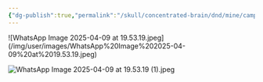 ```yaml
---
{"dg-publish":true,"permalink":"/skull/concentrated-brain/dnd/mine/campaigns/starfall/events/weekday/0-moon-day/oodle/","tags":["Tagless"],"noteIcon":""}
---
```



<!--⚠️Imgur upload failed, check dev console-->![WhatsApp Image 2025-04-09 at 19.53.19.jpeg](/img/user/images/WhatsApp%20Image%202025-04-09%20at%2019.53.19.jpeg)

![WhatsApp Image 2025-04-09 at 19.53.19 (1).jpeg](/img/user/images/WhatsApp%20Image%202025-04-09%20at%2019.53.19%20(1).jpeg)
<!--⚠️Imgur upload failed, check dev console-->
